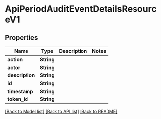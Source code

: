 # ApiPeriodAuditEventDetailsResourceV1

## Properties

Name | Type | Description | Notes
------------ | ------------- | ------------- | -------------
**action** | **String** |  | 
**actor** | **String** |  | 
**description** | **String** |  | 
**id** | **String** |  | 
**timestamp** | **String** |  | 
**token_id** | **String** |  | 

[[Back to Model list]](../README.md#documentation-for-models) [[Back to API list]](../README.md#documentation-for-api-endpoints) [[Back to README]](../README.md)


